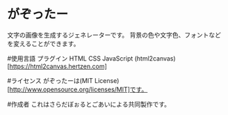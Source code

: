 # がぞったー
文字の画像を生成するジェネレーターです。
背景の色や文字色、フォントなどを変えることができます。

#使用言語 プラグイン
HTML CSS
JavaScript
(html2canvas)[https://html2canvas.hertzen.com]

#ライセンス
がぞったーは(MIT License)[http://www.opensource.org/licenses/MIT]です。

#作成者
これはさらだぼぉるとごあいによる共同製作です。

